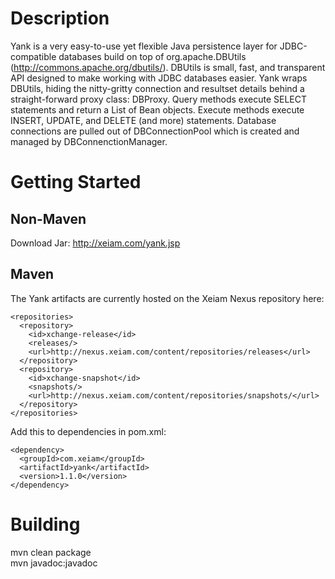Description
===============

Yank is a very easy-to-use yet flexible Java persistence layer for 
JDBC-compatible databases build on top of org.apache.DBUtils 
(http://commons.apache.org/dbutils/). DBUtils is small, fast, and
transparent API designed to make working with JDBC databases easier.
Yank wraps DBUtils, hiding the nitty-gritty connection and resultset
details behind a straight-forward proxy class: DBProxy. Query methods
execute SELECT statements and return a List of Bean objects. Execute 
methods execute INSERT, UPDATE, and DELETE (and more) statements. 
Database connections are pulled out of DBConnectionPool which is 
created and managed by DBConnenctionManager. 

Getting Started
===============

Non-Maven
---------
Download Jar: http://xeiam.com/yank.jsp

Maven
-----
The Yank artifacts are currently hosted on the Xeiam Nexus repository here:

    <repositories>
      <repository>
        <id>xchange-release</id>
        <releases/>
        <url>http://nexus.xeiam.com/content/repositories/releases</url>
      </repository>
      <repository>
        <id>xchange-snapshot</id>
        <snapshots/>
        <url>http://nexus.xeiam.com/content/repositories/snapshots/</url>
      </repository>
    </repositories>
  
Add this to dependencies in pom.xml:

    <dependency>
      <groupId>com.xeiam</groupId>
      <artifactId>yank</artifactId>
      <version>1.1.0</version>
    </dependency>

Building
===============
mvn clean package  
mvn javadoc:javadoc  